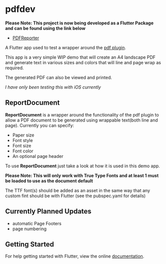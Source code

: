 # pdfdev

**Please Note: This project is now being developed as a Flutter Package and can be found using the link below**

- [PDFReporter](https://github.com/magnatronus/flutter-pdfreporter)

 


A Flutter app used to test a wrapper around the [pdf plugin](https://pub.dartlang.org/packages/pdf).

This app is a very simple WIP demo that will create an A4 landscape PDF and generate text in various sizes and colors that will line and page wrap as required.

The generated PDF can also be viewed and printed.

*I have only been testing this with iOS currently*


## ReportDocument
**ReportDocument** is a wrapper around the functionality of the pdf plugin to allow a PDF document to be generated using wrappable text(both line and page).
Currently you can specify:

* Paper size
* Font style
* Font size
* Font color
* An optional page header

To use **ReportDocument** just take a look at how it is used in this demo app. 

**Please Note: This will only work with True Type Fonts and at least 1 must be loaded to use as the document default**

The TTF font(s) should be added as an asset in the same way that any custom fint should be with Flutter (see the pubspec.yaml for details)

## Currently Planned Updates
* automatic Page  Footers
* page numbering


## Getting Started

For help getting started with Flutter, view the online
[documentation](https://flutter.io/).
